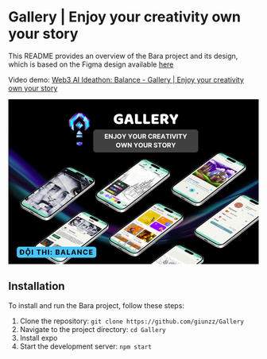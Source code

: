 # Gallery | Enjoy your creativity own your story

This README provides an overview of the Bara project and its design, which is based on the Figma design available
[here](https://www.figma.com/design/aFQzPyVQKqF8aCgwWPCkkl/Ideathon?node-id=3-40&t=jSEdIJqwIMR9VwRh-1)

Video demo: [Web3 AI Ideathon: Balance - Gallery | Enjoy your creativity own your story](https://www.youtube.com/watch?v=dZymPz5YuUw&t=5s)

![alt text](image.png)
## Installation
To install and run the Bara project, follow these steps:

1. Clone the repository: `git clone https://github.com/giunzz/Gallery`
2. Navigate to the project directory:  `cd Gallery`
3. Install expo 
4. Start the development server: `npm start`
